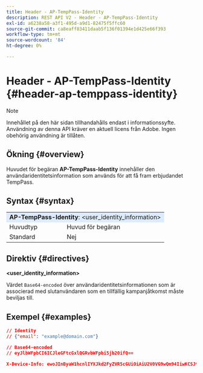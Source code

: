 ```yaml
---
title: Header - AP-TempPass-Identity
description: REST API V2 - Header - AP-TempPass-Identity
exl-id: a6238a58-a3f1-495d-a9d1-82475f5ffc60
source-git-commit: ca8eaff83411daab5f136f01394e1d425e66f393
workflow-type: tm+mt
source-wordcount: '84'
ht-degree: 0%

---
```


# Header - AP-TempPass-Identity {#header-ap-temppass-identity}

>[!NOTE]
>
> Innehållet på den här sidan tillhandahålls endast i informationssyfte. Användning av denna API kräver en aktuell licens från Adobe. Ingen obehörig användning är tillåten.

## Ökning {#overview}

Huvudet för begäran <b>AP-TempPass-Identity</b> innehåller den användaridentitetsinformation som används för att få fram erbjudandet TempPass.

## Syntax {#syntax}

<table>
   <tr>
      <td style="background-color: #DEEBFF;" colspan="2"><b>AP-TempPass-Identity</b>: &lt;user_identity_information&gt;</td>
   </tr>
   <tr>
      <td>Huvudtyp</td>
      <td>Huvud för begäran</td>
   </tr>
   <tr>
      <td>Standard</td>
      <td>Nej</td>
   </tr>
</table>

## Direktiv {#directives}

<b>&lt;user_identity_information></b>

Värdet `Base64-encoded` över användaridentitetsinformationen som är associerad med slutanvändaren som en tillfällig kampanjåtkomst måste beviljas till.

## Exempel {#examples}

```JSON
// Identity
// {"email": "example@domain.com"}

// Base64-encoded
// eyJlbWFpbCI6ICJleGFtcGxlQGRvbWFpbi5jb20ifQ==

X-Device-Info: ewoJInByaW1hcnlIYXJkd2FyZVR5cGUiOiAiU2V0VG9wQm94IiwKCSJtb2RlbCI6ICJUViA1dGggR2VuIiwKCSJtYW51ZmFjdHVyZXIiOiAiQXBwbGUiLAoJIm9zTmFtZSI6ICJ0dk9TIgoJIm9zVmVuZG9yIjogIkFwcGxlIiwKCSJvc1ZlcnNpb24iOiAiMTEuMCIKfQ==eyJlbWFpbCI6ICJleGFtcGxlQGRvbWFpbi5jb20ifQ==
```
